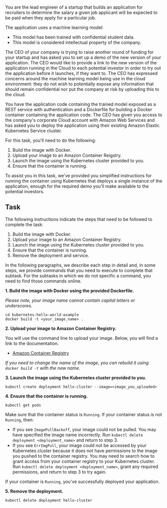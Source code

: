 You are the lead engineer of a startup that builds an application for recruiters to determine the salary a given job applicant will be expected to be paid when they apply for a particular job.  

The application uses a machine learning model:

* This model has been trained with confidential student data.
* This model is considered intellectual property of the company.

The CEO of your company is trying to raise another round of funding for your startup and has asked you to set up a demo of the new version of your application.  The CEO would like to provide a link to the new version of the application running in the Cloud to each potential investor in order to try out the application before it launches, if they want to.  The CEO has expressed concerns around the machine learning model being use in the cloud environment: they do not wish to potentially expose any information that should remain confidential nor put the company at risk by uploading this to the cloud.  

You have the application code containing the trained model exposed as a REST service with authentication and a Dockerfile for building a Docker container containing the application code.  The CEO has given you access to the company's corporate Cloud account with Amazon Web Services and has asked you to deploy the application using their existing Amazon Elastic Kubernetes Service cluster.

For this task, you'll need to do the following:  

1. Build the image with Docker.
2. Upload your image to an Amazon Container Reigstry.
3. Launch the image using the Kubernetes cluster provided to you.
4. Ensure that the container is running.

To assist you in this task, we've provided you simplified instructions for running the container using Kubernetes that deploys a single instance of the application, enough for the required demo you'll make available to the potential investors.

## Task

The following instructions indicate the steps that need to be followed to complete the task:
1. Build the image with Docker.
2. Upload your image to an Amazon Container Registry.
3. Launch the image using the Kubernetes cluster provided to you.
4. Ensure that the container is running.
5. Remove the deployment and service.

In the following paragraphs, we describe each step in detail and, in some steps, we provide commands that you need to execute to complete that subtask. For the subtasks in which we do not specific a command, you need to find those commands online.

**1. Build the image with Docker using the provided Dockerfile.**

*Please note, your image name cannot contain capital letters or underscores.*

```
cd kubernetes-hello-world-example
docker build -t <your_image_name> . 
```

**2. Upload your image to Amazon Container Registry.**

You will use the command line to upload your image.  Below, you will find a link to the documentation.

- [Amazon Container Registry](https://docs.aws.amazon.com/AmazonECR/latest/userguide/what-is-ecr.html) 

*If you need to change the name of the image, you can rebuild it using `docker build -t` with the new name.*

**3. Launch the image using the Kubernetes cluster provided to you.**

```
kubectl create deployment hello-cluster --image=<image_you_uploaded>
```

**4. Ensure that the container is running.**

```
kubectl get pods
```

Make sure that the container status is `Running`.  If your container status is not `Running`, then:

- If you see `ImagePullBackoff`, your image could not be pulled. You may have specified the image name incorrectly. Run `kubectl delete deployment <deployment_name>` and return to step 3.
- If you see `ErrImgPull`, your image could not be accessed by your Kubernetes cluster because it does not have permissions to the image you pushed to the container registry. You may need to search how to grant access from your container registry to your Kubernetes cluster. Run `kubectl delete deployment <deployment_name>`, grant any required permissions, and return to step 3 to try again.

If your container is `Running`, you've successfully deployed your application.

**5. Remove the deployment.**

```
kubectl delete deployment hello-cluster
```
